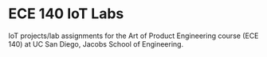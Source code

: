 # ECE 140 IoT Labs

IoT projects/lab assignments for the Art of Product Engineering course (ECE 140) at UC San Diego, Jacobs School of Engineering.